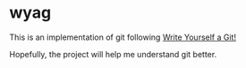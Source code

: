 # wyag
This is an implementation of git following [Write Yourself a Git!](https://wyag.thb.lt/)

Hopefully, the project will help me understand git better.